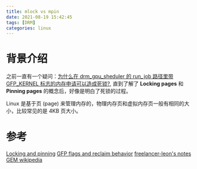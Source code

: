 ```yaml
---
title: mlock vs mpin
date: 2021-08-19 15:42:45
tags: [DRM]
categories: linux
---
```


# 背景介绍

之前一直有一个疑问：[为什么在 drm_gpu_sheduler 的 run_job 路径里带 GFP_KERNEL 标志的内存申请可以造成死锁?](https://www.kernel.org/doc/html/latest/driver-api/dma-buf.html#dma-fence-cross-driver-contract), 直到了解了 **Locking pages** 和 **Pinning pages** 的概念后，好像是明白了死锁的过程。

<!--more-->

Linux 是基于页 (page) 来管理内存的，物理内存页和虚拟内存页一般有相同的大小，比较常见的是 4KB 页大小。



# 参考
[Locking and pinning](https://lwn.net/Articles/600502/)
[GFP flags and reclaim behavior](https://www.kernel.org/doc/html/next/core-api/memory-allocation.html#gfp-flags-and-reclaim-behavior)
[freelancer-leon's notes](https://github.com/freelancer-leon/notes/blob/master/kernel/graphic/Linux-Graphic.md)
[GEM wikipedia](https://en.wikipedia.org/wiki/Direct_Rendering_Manager#Graphics_Execution_Manager)
